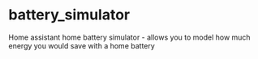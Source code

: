 # battery_simulator
Home assistant home battery simulator - allows you to model how much energy you would save with a home battery
